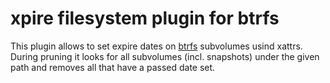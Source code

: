 # xpire filesystem plugin for btrfs

This plugin allows to set expire dates on [btrfs](https://de.wikipedia.org/wiki/Btrfs)
subvolumes usind xattrs.
During pruning it looks for all subvolumes (incl. snapshots) under the given path
and removes all that have a passed date set.
